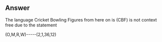 
## Answer 
The language Cricket Bowling Figures from here on is (CBF) is not context free due to the statement


(O,M,R,W)-----(2,1,36,12)


